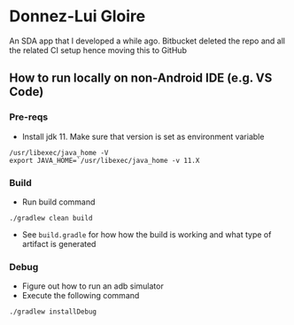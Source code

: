 # Donnez-Lui Gloire
An SDA app that I developed a while ago. 
Bitbucket deleted the repo and all the related CI setup hence moving this to GitHub

## How to run locally on non-Android IDE (e.g. VS Code)
### Pre-reqs
- Install jdk 11. Make sure that version is set as environment variable
```
/usr/libexec/java_home -V 
export JAVA_HOME=`/usr/libexec/java_home -v 11.X
```

### Build
- Run build command
```
./gradlew clean build
```
- See `build.gradle` for how how the build is working and what type of artifact is generated

### Debug
- Figure out how to run an adb simulator
- Execute the following command
```
./gradlew installDebug
```